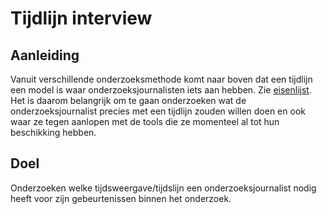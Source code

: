 # Tijdlijn interview



## Aanleiding
Vanuit verschillende onderzoeksmethode komt naar boven dat een tijdlijn een model is waar onderzoeksjournalisten iets aan hebben. Zie [eisenlijst](https://jorik.gitbook.io/project-blauwdruk/programma_van_eisen). Het is daarom belangrijk om te gaan onderzoeken wat de onderzoeksjournalist precies met een tijdlijn zouden willen doen en ook waar ze tegen aanlopen met de tools die ze momenteel al tot hun beschikking hebben.


## Doel
Onderzoeken welke tijdsweergave/tijdslijn een onderzoeksjournalist nodig heeft voor zijn gebeurtenissen binnen het onderzoek.